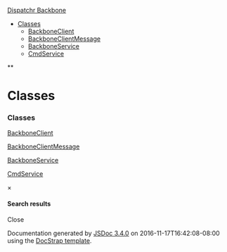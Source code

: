 <a href="index.html" class="navbar-brand">Dispatchr Backbone</a>
<span class="icon-bar"></span> <span class="icon-bar"></span> <span class="icon-bar"></span>

-   <a href="classes.list.html" class="dropdown-toggle">Classes<strong></strong></a>
    -   [BackboneClient](BackboneClient.html)
    -   [BackboneClientMessage](BackboneClientMessage.html)
    -   [BackboneService](BackboneService.html)
    -   [CmdService](CmdService.html)

**

Classes
=======

### Classes

[BackboneClient](BackboneClient.html)  

[BackboneClientMessage](BackboneClientMessage.html)  

[BackboneService](BackboneService.html)  

[CmdService](CmdService.html)  

<span aria-hidden="true">×</span>
#### Search results

Close

<span class="jsdoc-message"> Documentation generated by [JSDoc 3.4.0](https://github.com/jsdoc3/jsdoc) on 2016-11-17T16:42:08-08:00 using the [DocStrap template](https://github.com/docstrap/docstrap). </span>
